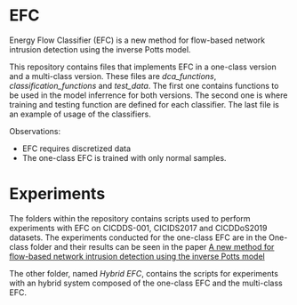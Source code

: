 # EFC

Energy Flow Classifier (EFC) is a new method for flow-based network intrusion detection using the inverse Potts model.

This repository contains files that implements EFC in a one-class version and a multi-class version. These files are *dca_functions*, *classification_functions* and *test_data*. The first one contains
functions to be used in the model inferrence for both versions. The second one is where training and testing function are defined for each classifier. The last file is an example
of usage of the classifiers.

Observations:
* EFC requires discretized data
* The one-class EFC is trained with only normal samples.


# Experiments

The folders within the repository contains scripts used to
perform experiments with EFC on CICDDS-001, CICIDS2017 and CICDDoS2019 datasets.
The experiments conducted for the one-class EFC are in the One-class folder and their results can be seen in the paper
[A new method for flow-based network intrusion
detection using the inverse Potts model](https://arxiv.org/pdf/1910.07266.pdf)

The other folder, named *Hybrid EFC*, contains the scripts for experiments with an hybrid system composed of the one-class EFC and the multi-class EFC.



